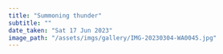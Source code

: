 ```yaml
---
title: "Summoning thunder"
subtitle: ""
date_taken: "Sat 17 Jun 2023"
image_path: "/assets/imgs/gallery/IMG-20230304-WA0045.jpg"
---
```

